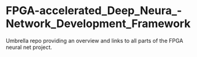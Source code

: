 # FPGA-accelerated_Deep_Neura_-Network_Development_Framework
Umbrella repo providing an overview and links to all parts of the FPGA neural net project.
